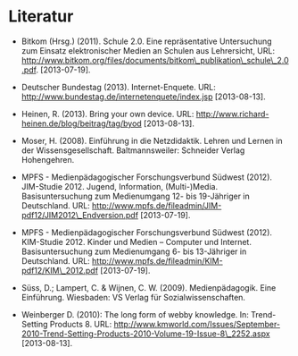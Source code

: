 # Literatur

- Bitkom (Hrsg.) (2011). Schule 2.0. Eine repräsentative Untersuchung zum Einsatz elektronischer Medien an Schulen aus Lehrersicht, URL: http://www.bitkom.org/files/documents/bitkom\_publikation\_schule\_2.0.pdf. \[2013-07-19].

- Deutscher Bundestag (2013). Internet-Enquete. URL: http://www.bundestag.de/internetenquete/index.jsp \[2013-08-13].

- Heinen, R. (2013). Bring your own device. URL: http://www.richard-heinen.de/blog/beitrag/tag/byod \[2013-08-13].

- Moser, H. (2008). Einführung in die Netzdidaktik. Lehren und Lernen in der Wissensgesellschaft. Baltmannsweiler: Schneider Verlag Hohengehren.

- MPFS - Medienpädagogischer Forschungsverbund Südwest (2012). JIM-Studie 2012. Jugend, Information, (Multi-)Media. Basisuntersuchung zum Medienumgang 12- bis 19-Jähriger in Deutschland. URL: http://www.mpfs.de/fileadmin/JIM-pdf12/JIM2012\_Endversion.pdf \[2013-07-19].

- MPFS - Medienpädagogischer Forschungsverbund Südwest (2012). KIM-Studie 2012. Kinder und Medien – Computer und Internet. Basisuntersuchung zum Medienumgang 6- bis 13-Jähriger in Deutschland. URL: http://www.mpfs.de/fileadmin/KIM-pdf12/KIM\_2012.pdf \[2013-07-19].

- Süss, D.; Lampert, C. &amp; Wijnen, C. W. (2009). Medienpädagogik. Eine Einführung. Wiesbaden: VS Verlag für Sozialwissenschaften.

- Weinberger D. (2010): The long form of webby knowledge. In: Trend-Setting Products 8. URL: http://www.kmworld.com/Issues/September-2010-Trend-Setting-Products-2010-Volume-19-Issue-8\_2252.aspx \[2013-08-13].
